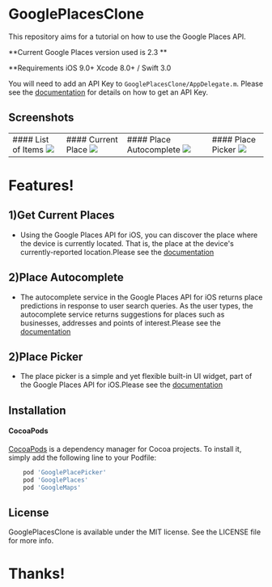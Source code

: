 # GooglePlacesClone
This repository aims for a tutorial on how to use the Google Places API.

**Current Google Places version used is 2.3 **

**Requirements 
iOS 9.0+ Xcode 8.0+ / Swift 3.0

You will need to add an API Key to `GooglePlacesClone/AppDelegate.m`. Please see the
[documentation](https://developers.google.com/maps/documentation/ios-sdk/start#get-key)
for details on how to get an API Key.

## Screenshots
<table width="100%">
  <tr>
    <td>#### List of Items
    <img src="https://github.com/VishalNandoriya/GooglePlacesClone/blob/master/ScreenShots/1.png"/></td>
    <td>#### Current Place
    <img src="https://github.com/VishalNandoriya/GooglePlacesClone/blob/master/ScreenShots/2.png"/></td>
    <td>#### Place Autocomplete
    <img src="https://github.com/VishalNandoriya/GooglePlacesClone/blob/master/ScreenShots/3.png"/></td>
    <td>#### Place Picker
    <img src="https://github.com/VishalNandoriya/GooglePlacesClone/blob/master/ScreenShots/4.png"/></td>
  </tr>
</table>

# Features!
 ## 1)Get Current Places  
  - Using the Google Places API for iOS, you can discover the place where the device is currently located. That is, the place at the device's currently-reported location.Please see the
[documentation](https://developers.google.com/places/ios-api/current-place)

 ## 2)Place Autocomplete
  - The autocomplete service in the Google Places API for iOS returns place predictions in response to user search queries. As the user types, the autocomplete service returns suggestions for places such as businesses, addresses and points of interest.Please see the
[documentation](https://developers.google.com/places/ios-api/autocomplete)

 ## 2)Place Picker
  - The place picker is a simple and yet flexible built-in UI widget, part of the Google Places API for iOS.Please see the
[documentation](https://developers.google.com/places/ios-api/placepicker)

## Installation

#### CocoaPods

[CocoaPods](https://cocoapods.org/) is a dependency manager for Cocoa projects.
 To install
it, simply add the following line to your Podfile:
```ruby
    pod 'GooglePlacePicker'
    pod 'GooglePlaces'
    pod 'GoogleMaps'
```
## License

GooglePlacesClone is available under the MIT license. See the LICENSE file for more info.

# Thanks!
